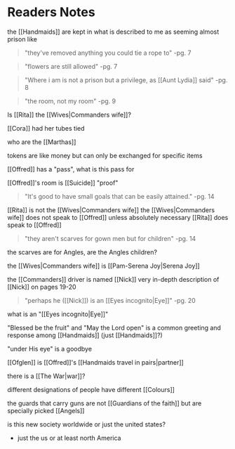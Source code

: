 # Readers Notes
the [[Handmaids]] are kept in what is described to me as seeming almost prison like

>"they've removed anything you could tie a rope to" 
>-pg. 7

> "flowers are still allowed"
> -pg. 7

> "Where i am is not a prison but a privilege, as [[Aunt Lydia]] said"
> -pg. 8

> "the room, not my room"
> -pg. 9

Is [[Rita]] the [[Wives|Commanders wife]]?

[[Cora]] had her tubes tied

who are the [[Marthas]]

tokens are like money but can only be exchanged for specific items

[[Offred]] has a "pass", what is this pass for

[[Offred]]'s room is [[Suicide]] "proof"

>"It's good to have small goals that can be easily attained."
>-pg. 14

[[Rita]] is not the [[Wives|Commanders wife]]
the [[Wives|Commanders wife]] does not speak to [[Offred]] unless absolutely necessary
[[Rita]] does speak to [[Offred]] 

> "they aren't scarves for gown men but for children" 
> -pg. 14

the scarves are for Angles, are the Angles children?

the [[Wives|Commanders wife]] is [[Pam-Serena Joy|Serena Joy]]

the [[Commanders]] driver is named [[Nick]]
very in-depth description of [[Nick]] on pages 19-20

> "perhaps he ([[Nick]]) is an [[Eyes incognito|Eye]]" 
> -pg. 20

what is an "[[Eyes incognito|Eye]]"

"Blessed be the fruit" and "May the Lord open" is a common greeting and response among [[Handmaids]] (just [[Handmaids]]?)

"under His eye" is a goodbye

[[Ofglen]] is [[Offred]]'s [[Handmaids travel in pairs|partner]]

there is a [[The War|war]]?

different designations of people have different [[Colours]]

the guards that carry guns are not [[Guardians of the faith]] but are specially picked [[Angels]]

is this new society worldwide or just the united states? 
- just the us or at least north America

